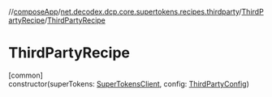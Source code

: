 //[composeApp](../../../index.md)/[net.decodex.dcp.core.supertokens.recipes.thirdparty](../index.md)/[ThirdPartyRecipe](index.md)/[ThirdPartyRecipe](-third-party-recipe.md)

# ThirdPartyRecipe

[common]\
constructor(superTokens: [SuperTokensClient](../../net.decodex.dcp.core.supertokens/-super-tokens-client/index.md), config: [ThirdPartyConfig](../-third-party-config/index.md))
